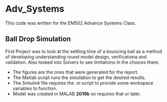# Adv_Systems
This code was written for the EM502 Advance Systems Class.

## Ball Drop Simulation
 First Project was to look at the settling time of a bouncing ball as a method of developing understanding round model design, verificationa and validation. Also looked into Solvers to see limitations in the choices there.
* The figures are the ones that were generated for the report. 
* The Matlab script runs the simulation to get the desired results. 
* The Smiulink file requires the _.m_ script to provide some workspace variables to function.
* Model was created in MALAB __2019b__ so requires that or later. 

